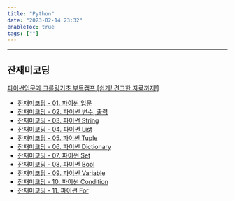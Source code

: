 ```yaml
---
title: "Python"
date: "2023-02-14 23:32"
enableToc: true
tags: [""]
---
```


<hr>

## 잔재미코딩

<a href='https://www.inflearn.com/course/python-crawling-basic' target='_blank'>파이썬입문과 크롤링기초 부트캠프 [쉽게! 견고한 자료까지!]</a>

- [잔재미코딩 - 01. 파이썬 입문](notes/TIL/fragment/lang/python/funny/funny01)
- [잔재미코딩 - 02. 파이썬 변수, 출력](notes/TIL/fragment/lang/python/funny/funny02)
- [잔재미코딩 - 03. 파이썬 String](notes/TIL/fragment/lang/python/funny/funny03)
- [잔재미코딩 - 04. 파이썬 List](notes/TIL/fragment/lang/python/funny/funny04)
- [잔재미코딩 - 05. 파이썬 Tuple](notes/TIL/fragment/lang/python/funny/funny05)
- [잔재미코딩 - 06. 파이썬 Dictionary](notes/TIL/fragment/lang/python/funny/funny06)
- [잔재미코딩 - 07. 파이썬 Set](notes/TIL/fragment/lang/python/funny/funny07)
- [잔재미코딩 - 08. 파이썬 Bool](notes/TIL/fragment/lang/python/funny/funny08)
- [잔재미코딩 - 09. 파이썬 Variable](notes/TIL/fragment/lang/python/funny/funny09)
- [잔재미코딩 - 10. 파이썬 Condition](notes/TIL/fragment/lang/python/funny/funny10)
- [잔재미코딩 - 11. 파이썬 For](notes/TIL/fragment/lang/python/funny/funny11)
